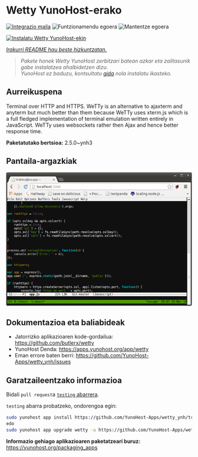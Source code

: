 <!--
Ohart ongi: README hau automatikoki sortu da <https://github.com/YunoHost/apps/tree/master/tools/readme_generator>ri esker
EZ editatu eskuz.
-->

# Wetty YunoHost-erako

[![Integrazio maila](https://dash.yunohost.org/integration/wetty.svg)](https://dash.yunohost.org/appci/app/wetty) ![Funtzionamendu egoera](https://ci-apps.yunohost.org/ci/badges/wetty.status.svg) ![Mantentze egoera](https://ci-apps.yunohost.org/ci/badges/wetty.maintain.svg)

[![Instalatu Wetty YunoHost-ekin](https://install-app.yunohost.org/install-with-yunohost.svg)](https://install-app.yunohost.org/?app=wetty)

*[Irakurri README hau beste hizkuntzatan.](./ALL_README.md)*

> *Pakete honek Wetty YunoHost zerbitzari batean azkar eta zailtasunik gabe instalatzea ahalbidetzen dizu.*  
> *YunoHost ez baduzu, kontsultatu [gida](https://yunohost.org/install) nola instalatu ikasteko.*

## Aurreikuspena

Terminal over HTTP and HTTPS. WeTTy is an alternative to ajaxterm and anyterm but much better than them because WeTTy uses xterm.js which is a full fledged implementation of terminal emulation written entirely in JavaScript. WeTTy uses websockets rather then Ajax and hence better response time.


**Paketatutako bertsioa:** 2.5.0~ynh3

## Pantaila-argazkiak

![Wetty(r)en pantaila-argazkia](./doc/screenshots/terminal.png)

## Dokumentazioa eta baliabideak

- Jatorrizko aplikazioaren kode-gordailua: <https://github.com/butlerx/wetty>
- YunoHost Denda: <https://apps.yunohost.org/app/wetty>
- Eman errore baten berri: <https://github.com/YunoHost-Apps/wetty_ynh/issues>

## Garatzaileentzako informazioa

Bidali `pull request`a [`testing` abarrera](https://github.com/YunoHost-Apps/wetty_ynh/tree/testing).

`testing` abarra probatzeko, ondorengoa egin:

```bash
sudo yunohost app install https://github.com/YunoHost-Apps/wetty_ynh/tree/testing --debug
edo
sudo yunohost app upgrade wetty -u https://github.com/YunoHost-Apps/wetty_ynh/tree/testing --debug
```

**Informazio gehiago aplikazioaren paketatzeari buruz:** <https://yunohost.org/packaging_apps>
